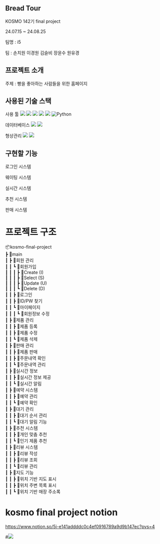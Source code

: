 ## Bread Tour

KOSMO 142기 final project

24.07.15 ~ 24.08.25

팀명   : i5

팀     : 손치원 이경원 김슬비 장윤수 원유경

## 프로젝트 소개

주제    : 빵을 좋아하는 사람들을 위한 홈페이지

## 사용된 기술 스택
사용 툴
<img src="https://img.shields.io/badge/java-007396?style=for-the-badge&logo=OpenJDK&logoColor=white"> 
<img src="https://img.shields.io/badge/Spring-6DB33F?style=for-the-badge&logo=Spring&logoColor=white"> 
<img src="https://img.shields.io/badge/Javascript-F7DF1E?style=for-the-badge&logo=javascript&logoColor=FFF"/> 
<img src="https://img.shields.io/badge/HTML5-E34F26?style=for-the-badge&logo=html5&logoColor=FFF"/>
<img src="https://img.shields.io/badge/CSS3-1572B6?style=for-the-badge&logo=css3&logoColor=FFF"/> 
![Python](https://img.shields.io/badge/python-3670A0?style=for-the-badge&logo=python&logoColor=ffdd54)

데이터베이스
<img src="https://img.shields.io/badge/oracle-F80000?style=for-the-badge&logo=oracle&logoColor=white">
<img src="https://img.shields.io/badge/MySQL-4479A1?style=for-the-badge&logo=MySQL&logoColor=white">

형상관리
<img src="https://img.shields.io/badge/github-181717?style=for-the-badge&logo=github&logoColor=white">
<img src="https://img.shields.io/badge/notion-000000?style=for-the-badge&logo=notion&logoColor=white">

## 구현할 기능

로그인 시스템

웨이팅 시스템

실시간 시스템

추천 시스템

판매 시스템

# 프로젝트 구조

📦kosmo-final-project<br>
 ┣ 📂main<br>
 ┃ ┣ 📂회원 관리<br>
 ┃ ┃ ┗ 📂회원가입<br>
 ┃ ┃ ┃ ┣ 📂Create (I)<br>
 ┃ ┃ ┃ ┣ 📂Select (S)<br>
 ┃ ┃ ┃ ┣ 📂Update (U)<br>
 ┃ ┃ ┃ ┗ 📂Delete (D)<br>
 ┃ ┃ ┣ 📂로그인<br>
 ┃ ┃ ┣ 📂ID/PW 찾기<br>
 ┃ ┃ ┗ 📂마이페이지<br>
 ┃ ┃ ┃ ┗ 📂회원정보 수정<br>
 ┃ ┣ 📂제품 관리<br>
 ┃ ┃ ┣ 📂제품 등록<br>
 ┃ ┃ ┣ 📂제품 수정<br>
 ┃ ┃ ┗ 📂제품 삭제<br>
 ┃ ┣ 📂판매 관리<br>
 ┃ ┃ ┣ 📂제품 판매<br>
 ┃ ┃ ┣ 📂주문내역 확인<br>
 ┃ ┃ ┗ 📂주문내역 관리<br>
 ┃ ┣ 📂실시간 정보<br>
 ┃ ┃ ┣ 📂실시간 정보 제공<br>
 ┃ ┃ ┗ 📂실시간 알림<br>
 ┃ ┣ 📂예약 시스템<br>
 ┃ ┃ ┣ 📂예약 관리<br>
 ┃ ┃ ┗ 📂예약 확인<br>
 ┃ ┣ 📂대기 관리<br>
 ┃ ┃ ┣ 📂대기 순서 관리<br>
 ┃ ┃ ┗ 📂대기 알림 기능<br>
 ┃ ┣ 📂추천 시스템<br>
 ┃ ┃ ┣ 📂개인 맞춤 추천<br>
 ┃ ┃ ┗ 📂인기 제품 추천<br>
 ┃ ┣ 📂리뷰 시스템<br>
 ┃ ┃ ┣ 📂리뷰 작성<br>
 ┃ ┃ ┣ 📂리뷰 조회<br>
 ┃ ┃ ┗ 📂리뷰 관리<br>
 ┃ ┣ 📂지도 기능<br>
 ┃ ┃ ┣ 📂위치 기반 지도 표시<br>
 ┃ ┃ ┣ 📂위치 주변 목록 표시<br>
 ┃ ┃ ┗ 📂위치 기반 매장 주소록<br>


# kosmo final project notion

https://www.notion.so/5i-e141addddc0c4ef0916789a9d9b147ec?pvs=4

#<a href="https://hits.seeyoufarm.com"><img src="https://hits.seeyoufarm.com/api/count/incr/badge.svg?url=https%3A%2F%2Fgithub.com%2Fchiwonson%2Fkosmo-final-project&count_bg=%2379C83D&title_bg=%23555555&icon=&icon_color=%23E7E7E7&title=hits&edge_flat=false"/></a>            
